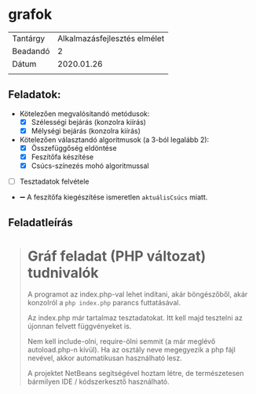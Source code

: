 # grafok
|||
|--|--|
|Tantárgy|Alkalmazásfejlesztés elmélet|
|Beadandó|2|
|Dátum|2020.01.26|
|||

## Feladatok:
- Kötelezően megvalósítandó metódusok:
  - [x] Szélességi bejárás (konzolra kiírás)
  - [x] Mélységi bejárás (konzolra kiírás)
- Kötelezően választandó algoritmusok (a 3-ból legalább 2):
  - [x] Összefüggőség eldöntése
  - [x] Feszítőfa készítése
  - [x] Csúcs-színezés mohó algoritmussal
- [ ] Tesztadatok felvétele
- ➖  A feszítőfa kiegészítése ismeretlen `aktuálisCsúcs` miatt.

## Feladatleírás
> # Gráf feladat (PHP változat) tudnivalók
>
>A programot az index.php-val lehet indítani, akár böngészőből, akár konzolról a `php index.php` parancs futtatásával.
>
>Az index.php már tartalmaz tesztadatokat. Itt kell majd tesztelni az újonnan felvett függvényeket is.
>
>Nem kell include-olni, require-ölni semmit (a már meglévő autoload.php-n kívül). Ha az osztály neve megegyezik a php fájl nevével, akkor automatikusan használható lesz.
>
>A projektet NetBeans segítségével hoztam létre, de természetesen bármilyen IDE / kódszerkesztő használható.
